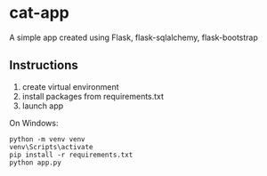 # cat-app
A simple app created using Flask, flask-sqlalchemy, flask-bootstrap

## Instructions
1) create virtual environment
2) install packages from requirements.txt
3) launch app

On Windows:
```
python -m venv venv
venv\Scripts\activate
pip install -r requirements.txt
python app.py
```
